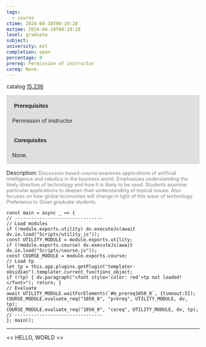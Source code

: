 ```yaml
---
tags:
  - course
ctime: 2024-04-18T00:19:28
mstime: 2024-04-18T00:19:28
level: graduate
subject: 
university: mit
completion: open
percentage: 0
prereq: Permission of instructor
coreq: None.
---
```


catalog [15.236](http://student.mit.edu/catalog/m15a.html#15.236)

<span style="display: block; padding: 15px; background-color: rgb(100, 100, 100, 0.2);"><font id="m_prereq1050_0" style="display: block; font-family: Arial, sans-serif; font-weight: bold; padding: 5px">Prerequisites</font><br><span id="prereq1050_0">Permission of instructor</span></span>
<span style="display: block; padding: 15px; background-color: rgb(100, 100, 100, 0.2);"><font id="m_coreq1050_0" style="display: block; font-family: Arial, sans-serif; font-weight: bold; padding: 5px">Corequisites</font><br><span id="coreq1050_0">None.</span></span>

<font style="">Description:</font>
<font style="color: grey; font-size: 0.8rem;">Discussion based-course examines applications of artificial intelligence and robotics in the business world. Emphasizes understanding the likely direction of technology and how it is likely to be used. Students examine particular applications to deepen their understanding of topical issues. Also focuses on how global economies will change in light of this wave of technology. Preference to Sloan graduate students.</font>

```dataviewjs
const main = async _ => {
// --------------------------------
// Load modules
if (!module.exports.utility) dv.executeJs(await dv.io.load("Scripts/utility.js"));
const UTILITY_MODULE = module.exports.utility;
if (!module.exports.course) dv.executeJs(await dv.io.load("Scripts/course.js"));
const COURSE_MODULE = module.exports.course;
// Load tp
let tp = this.app.plugins.getPlugin("templater-obsidian").templater.current_functions_object;
if (!tp) { dv.paragraph("<font style='color: red'>tp not loaded!</font>"); return; }
// Evaluate
await UTILITY_MODULE.waitForElements(`#m_prereq1050_0`, {timeout:5});
COURSE_MODULE.evaluate_req("1050_0", "prereq", UTILITY_MODULE, dv, tp);
COURSE_MODULE.evaluate_req("1050_0", "coreq", UTILITY_MODULE, dv, tp);
// --------------------------------
}; main();
```

---

<< HELLO, WORLD >>
